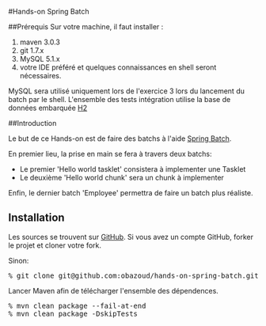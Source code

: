 #Hands-on Spring Batch

##Prérequis
Sur votre machine, il faut installer :

1. maven 3.0.3
2. git 1.7.x
3. MySQL 5.1.x
4. votre IDE préféré
et quelques connaissances en shell seront nécessaires.

MySQL sera utilisé uniquement lors de l'exercice 3 lors du lancement du batch par le shell.
L'ensemble des tests intégration utilise la base de données embarquée [H2](http://www.h2database.com)

##Introduction

Le but de ce Hands-on est de faire des batchs à l'aide [Spring Batch](http://static.springsource.org/spring-batch).

En premier lieu, la prise en main se fera à travers deux batchs:

* Le premier 'Hello world tasklet' consistera à implementer une Tasklet
* Le deuxième 'Hello world chunk' sera un chunk à implementer

Enfin, le dernier batch 'Employee' permettra de faire un batch plus réaliste.


## Installation

Les sources se trouvent sur [GitHub](https://github.com/).
Si vous avez un compte GitHub, forker le projet et cloner votre fork.

Sinon:
<pre class="terminal">
% git clone git@github.com:obazoud/hands-on-spring-batch.git
</pre>

Lancer Maven afin de télécharger l'ensemble des dépendences.
<pre class="terminal">
% mvn clean package --fail-at-end
% mvn clean package -DskipTests
</pre>

